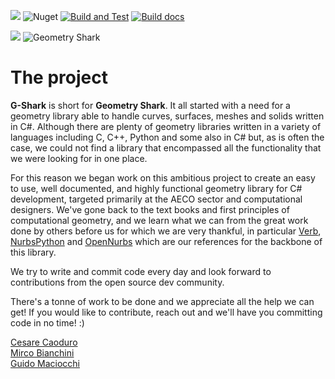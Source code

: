 ![](https://img.shields.io/badge/Framwork-.NetStandard2.0-blue?logo=.NET)
![Nuget](https://img.shields.io/nuget/v/GShark?logo=NuGet&color=004880)
[![Build and Test](https://github.com/GSharker/G-Shark/actions/workflows/build-and-test-on-pr.yml/badge.svg?branch=develop&event=pull_request)](https://github.com/GSharker/G-Shark/actions/workflows/build-and-test-on-pr.yml)
[![Build docs](https://github.com/GSharker/G-Shark/actions/workflows/build-docs.yml/badge.svg?branch=master)](https://github.com/GSharker/G-Shark/actions/workflows/build-docs.yml)

[![](https://dcbadge.vercel.app/api/server/RPz2XZEtbc?style=flat)](https://discord.gg/RPz2XZEtbc)
![](./media/gshark-banner.jpg "Geometry Shark")

# The project
**G-Shark** is short for **Geometry Shark**. It all started with a need for a geometry library able to handle curves, surfaces, meshes and solids written in C#. Although there
are plenty of geometry libraries written in a variety of languages including C, C++, Python and some also in C# but, as is often the case, we could not find a library that encompassed all the functionality that we were looking for in one place.

For this reason we began work on this ambitious project to create an easy to use, well documented, and highly functional geometry library for C# development, targeted primarily at the AECO sector and computational designers. We've gone back to the text books and first principles of computational geometry, and we learn what we can from the great work done by others before us for which we are very thankful, in particular [Verb](http://verbnurbs.com/), [NurbsPython](https://github.com/orbingol/NURBS-Python) and [OpenNurbs](https://github.com/mcneel/opennurbs) which are our references for the backbone of this library. 

We try to write and commit code every day and look forward to contributions from the open source dev community. 

There's a tonne of work to be done and we appreciate all the help we can get! If you would like to contribute, reach out and we'll have you committing code in no time! :) 

[Cesare Caoduro](https://www.linkedin.com/in/cesarecaoduro/)<br/>
[Mirco Bianchini](https://www.linkedin.com/in/mirco-bianchini-352b2128/)<br/>
[Guido Maciocchi](https://www.linkedin.com/in/guido-maciocci-709a9412)
